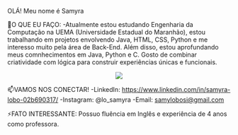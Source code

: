 OLÁ! Meu nome é Samyra

🌱O QUE EU FAÇO: 
-Atualmente estou estudando Engenharia da Computação na UEMA (Universidade Estadual do Maranhão), estou trabalhando em projetos envolvendo Java, HTML, CSS, Python e me interesso muito pela área de Back-End. Além disso,     estou aprofundando meus comnhecimentos em Java, Python e C. Gosto de combinar criatividade com lógica para construir experiências únicas e funcionais.

<p align="center">
  <a href="https://skillicons.dev">
    <img src="https://skillicons.dev/icons?i=github" />
  </a>
</p>
  








📫VAMOS NOS CONECTAR!
  -LinkedIn: https://www.linkedin.com/in/samyra-lobo-02b690317/
  -Instagram: @lo_samyra
  -Email: samylobosi@gmail.com

⚡FATO INTERESSANTE: Possuo fluência em Inglês e experiência de 4 anos como professora.








